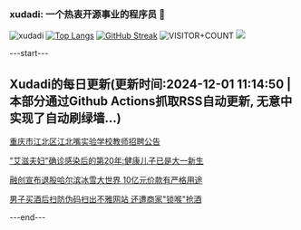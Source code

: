 ### xudadi: 一个热衷开源事业的程序员 👋

![xudadi](https://github-readme-stats-git-masterorgs-github-readme-stats-team.vercel.app/api?username=xudadi)
[![Top Langs](https://github-readme-stats.vercel.app/api/top-langs/?username=xudadi)](https://github.com/anuraghazra/github-readme-stats)
[![GitHub Streak](https://streak-stats.demolab.com?user=xudadi&locale=zh_Hans)](https://git.io/streak-stats)
![VISITOR+COUNT](https://komarev.com/ghpvc/?username=xudadi&label=VISITOR+COUNT)
![](https://raw.githubusercontent.com/xudadi/xudadi/main/assets/github-contribution-grid-snake.svg)


---start---

## Xudadi的每日更新(更新时间:2024-12-01 11:14:50 | 本部分通过Github Actions抓取RSS自动更新, 无意中实现了自动刷绿墙...)

[重庆市江北区江北嘴实验学校教师招聘公告](https://www.gongkaoleida.com/article/2213603)

["艾滋夫妇"确诊感染后的第20年:健康儿子已是大一新生](https://m.163.com/news/article/JI926P7A0514R9P4.html)

[融创宣布退股哈尔滨冰雪大世界 10亿元价款有严格用途](https://m.163.com/news/article/JI9FHCV40512B07B.html)

[男子买酒后扫防伪码扫出不雅网站 还遭商家"锁喉"抢酒](https://m.163.com/news/article/JI91UCGJ053469LG.html)

---end---

